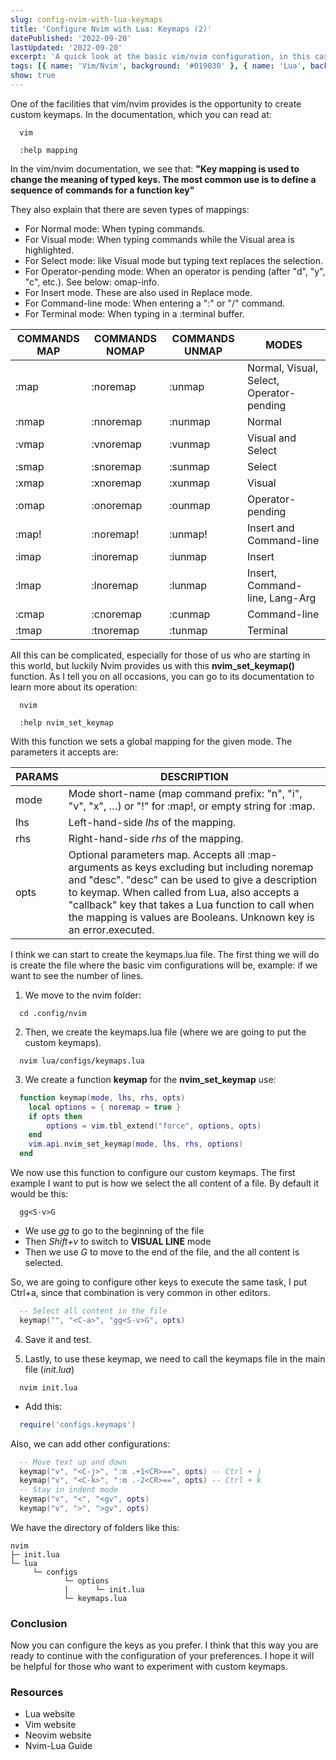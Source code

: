 ```yaml
---
slug: config-nvim-with-lua-keymaps
title: 'Configure Nvim with Lua: Keymaps (2)'
datePublished: '2022-09-20'
lastUpdated: '2022-09-20'
excerpt: 'A quick look at the basic vim/nvim configuration, in this case with keymaps'
tags: [{ name: 'Vim/Nvim', background: '#019030' }, { name: 'Lua', background: '#000080' }]
show: true
---
```


<script>
  import GenericLink from '$lib/components/Link/GenericLink.svelte';
</script>

One of the facilities that vim/nvim provides is the opportunity to create custom keymaps. In the documentation, which you can read at:

```shell
  vim

  :help mapping
```

In the vim/nvim documentation, we see that:
**"Key mapping is used to change the meaning of typed keys. The most common use
is to define a sequence of commands for a function key"**

They also explain that there are seven types of mappings:

- For Normal mode: When typing commands.
- For Visual mode: When typing commands while the Visual area is highlighted.
- For Select mode: like Visual mode but typing text replaces the selection.
- For Operator-pending mode: When an operator is pending (after "d", "y", "c",
  etc.). See below: omap-info.
- For Insert mode. These are also used in Replace mode.
- For Command-line mode: When entering a ":" or "/" command.
- For Terminal mode: When typing in a :terminal buffer.

| COMMANDS MAP | COMMANDS NOMAP | COMMANDS UNMAP | MODES                                    |
| ------------ | -------------- | -------------- | ---------------------------------------- |
| :map         | :noremap       | :unmap         | Normal, Visual, Select, Operator-pending |
| :nmap        | :nnoremap      | :nunmap        | Normal                                   |
| :vmap        | :vnoremap      | :vunmap        | Visual and Select                        |
| :smap        | :snoremap      | :sunmap        | Select                                   |
| :xmap        | :xnoremap      | :xunmap        | Visual                                   |
| :omap        | :onoremap      | :ounmap        | Operator-pending                         |
| :map!        | :noremap!      | :unmap!        | Insert and Command-line                  |
| :imap        | :inoremap      | :iunmap        | Insert                                   |
| :lmap        | :lnoremap      | :lunmap        | Insert, Command-line, Lang-Arg           |
| :cmap        | :cnoremap      | :cunmap        | Command-line                             |
| :tmap        | :tnoremap      | :tunmap        | Terminal                                 |

All this can be complicated, especially for those of us who are starting in this world, but luckily Nvim provides us with this **nvim_set_keymap()** function. As I tell you on all occasions, you can go to its documentation to learn more about its operation:

```shell
  nvim

  :help nvim_set_keymap
```

With this function we sets a global mapping for the given mode. The parameters it accepts are:

| PARAMS | DESCRIPTION                                                                                                                                                                                                                                                                                                                             |
| ------ | --------------------------------------------------------------------------------------------------------------------------------------------------------------------------------------------------------------------------------------------------------------------------------------------------------------------------------------- |
| mode   | Mode short-name (map command prefix: "n", "i", "v", "x", …) or "!" for :map!, or empty string for :map.                                                                                                                                                                                                                                 |
| lhs    | Left-hand-side _lhs_ of the mapping.                                                                                                                                                                                                                                                                                                    |
| rhs    | Right-hand-side _rhs_ of the mapping.                                                                                                                                                                                                                                                                                                   |
| opts   | Optional parameters map. Accepts all :map-arguments as keys excluding _<buffer>_ but including noremap and "desc". "desc" can be used to give a description to keymap. When called from Lua, also accepts a "callback" key that takes a Lua function to call when the mapping is values are Booleans. Unknown key is an error.executed. |

I think we can start to create the keymaps.lua file. The first thing we will do is create the file where the basic vim configurations will be, example: if we want to see the number of lines.

1. We move to the nvim folder:

```shell
  cd .config/nvim
```

2. Then, we create the keymaps.lua file (where we are going to put the custom keymaps).

```shell
  nvim lua/configs/keymaps.lua
```

3. We create a function **keymap** for the **nvim_set_keymap** use:

```lua
  function keymap(mode, lhs, rhs, opts)
    local options = { noremap = true }
    if opts then
        options = vim.tbl_extend("force", options, opts)
    end
    vim.api.nvim_set_keymap(mode, lhs, rhs, options)
  end
```

We now use this function to configure our custom keymaps. The first example I want to put is how we select the all content of a file. By default it would be this:

```shell
  gg<S-v>G
```

- We use _gg_ to go to the beginning of the file
- Then _Shift+v_ to switch to **VISUAL LINE** mode
- Then we use _G_ to move to the end of the file, and the all content is selected.

So, we are going to configure other keys to execute the same task, I put Ctrl+a, since that combination is very common in other editors.

```lua
  -- Select all content in the file
  keymap("", "<C-a>", "gg<S-v>G", opts)
```

4. Save it and test.

5. Lastly, to use these keymap, we need to call the keymaps file in the main file (_init.lua_)

```shell
  nvim init.lua
```

- Add this:

```lua
  require('configs.keymaps')
```

Also, we can add other configurations:

```lua
  -- Move text up and down
  keymap("v", "<C-j>", ":m .+1<CR>==", opts) -- Ctrl + j
  keymap("v", "<C-k>", ":m .-2<CR>==", opts) -- Ctrl + k
  -- Stay in indent mode
  keymap("v", "<", "<gv", opts)
  keymap("v", ">", ">gv", opts)
```

We have the directory of folders like this:

```
nvim
├─ init.lua
└─ lua
     └─ configs
            └─ options
            |      └─ init.lua
            └─ keymaps.lua
```

### Conclusion

Now you can configure the keys as you prefer. I think that this way you are ready to continue with the configuration of your preferences. I hope it will be helpful for those who want to experiment with custom keymaps.

### Resources

- <GenericLink ariaLabel="Read about Lua" href="https://www.lua.org/" target="_blank">Lua website</GenericLink>
- <GenericLink ariaLabel="Read about Vim" href="https://www.vim.org/" target="_blank">Vim website</GenericLink>
- <GenericLink ariaLabel="Read about Neovim" href="https://neovim.io/" target="_blank">Neovim website</GenericLink>
- <GenericLink ariaLabel="Read about Neovim-Lua" href="https://github.com/nanotee/nvim-lua-guide" target="_blank">Nvim-Lua Guide</GenericLink>
